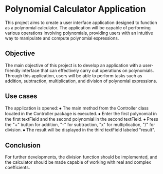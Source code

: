 # Polynomial Calculator Application

This project aims to create a user interface application designed to function as a polynomial calculator. The application will be capable of performing various operations involving polynomials, providing users with an intuitive way to manipulate and compute polynomial expressions.

## Objective

The main objective of this project is to develop an application with a user-friendly interface that can effectively carry out operations on polynomials. Through this application, users will be able to perform tasks such as addition, subtraction, multiplication, and division of polynomial expressions. 

## Use cases
The application is opened:
⦁ The main method from the Controller class located in the Controller package is executed.
⦁ Enter the first polynomial in the first textField and the second polynomial in the second textField.
⦁ Press the "+" button for addition, "-" for subtraction, "x" for multiplication, "/" for division.
⦁ The result will be displayed in the third textField labeled "result".

## Conclusion
For further developments, the division function should be implemented, and the calculator should be made capable of working with real and complex coefficients.

